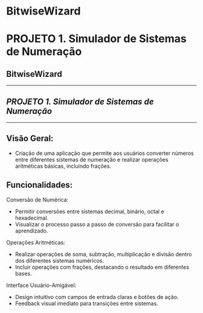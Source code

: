 # BitwiseWizard

# PROJETO 1. Simulador de Sistemas de Numeração

## **BitwiseWizard**

---

## _PROJETO 1. Simulador de Sistemas de Numeração_

---

## Visão Geral:

- Criação de uma aplicação que permite aos usuários converter números
  entre diferentes sistemas de numeração e realizar operações aritméticas básicas, incluindo frações.

## Funcionalidades:

Conversão de Numérica:

- Permitir conversões entre sistemas decimal, binário, octal e hexadecimal.
- Visualizar o processo passo a passo de conversão para facilitar o aprendizado.

Operações Aritméticas:

- Realizar operações de soma, subtração, multiplicação e divisão dentro dos diferentes sistemas numéricos.
- Incluir operações com frações, destacando o resultado em diferentes bases.

Interface Usuário-Amigável:

- Design intuitivo com campos de entrada claras e botões de ação.
- Feedback visual imediato para transições entre sistemas.
